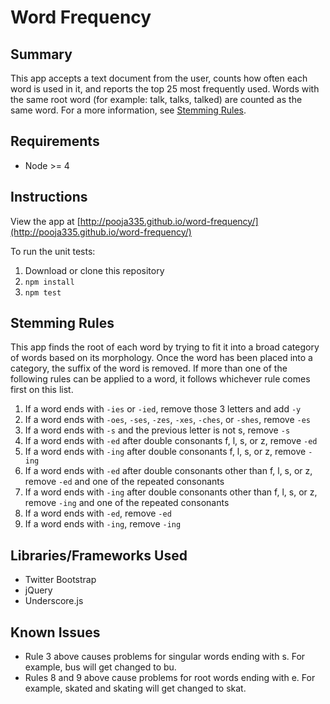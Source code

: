 # Word Frequency

## Summary
This app accepts a text document from the user, counts how often each word is used in it, and reports the top 25 most frequently used. Words with the same root word (for example: talk, talks, talked) are counted as the same word. For a more information, see [Stemming Rules](https://github.com/pooja335/word-frequency#stemming-rules).

## Requirements
- Node >= 4

## Instructions
View the app at [http://pooja335.github.io/word-frequency/](http://pooja335.github.io/word-frequency/)

To run the unit tests:

1. Download or clone this repository
2. `npm install`
3. `npm test`

## Stemming Rules
This app finds the root of each word by trying to fit it into a broad category of words based on its morphology. Once the word has been placed into a category, the suffix of the word is removed. If more than one of the following rules can be applied to a word, it follows whichever rule comes first on this list. 

1. If a word ends with `-ies` or `-ied`, remove those 3 letters and add `-y`
2. If a word ends with `-oes`, `-ses`, `-zes`, `-xes`, `-ches`, or `-shes`, remove `-es`
3. If a word ends with `-s` and the previous letter is not s, remove `-s`
4. If a word ends with `-ed` after double consonants f, l, s, or z, remove `-ed`
5. If a word ends with `-ing` after double consonants f, l, s, or z, remove `-ing`
6. If a word ends with `-ed` after double consonants other than f, l, s, or z, remove `-ed` and one of the repeated consonants
7. If a word ends with `-ing` after double consonants other than f, l, s, or z, remove `-ing` and one of the repeated consonants
8. If a word ends with `-ed`, remove `-ed`
9. If a word ends with `-ing`, remove `-ing`

## Libraries/Frameworks Used
- Twitter Bootstrap
- jQuery
- Underscore.js

## Known Issues
- Rule 3 above causes problems for singular words ending with s. For example, bus will get changed to bu. 
- Rules 8 and 9 above cause problems for root words ending with e. For example, skated and skating will get changed to skat. 
